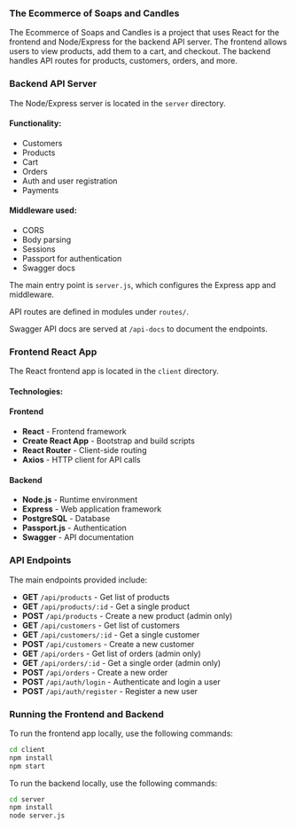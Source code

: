 ### **The Ecommerce of Soaps and Candles**

The Ecommerce of Soaps and Candles is a project that uses React for the frontend and Node/Express for the backend API server. The frontend allows users to view products, add them to a cart, and checkout. The backend handles API routes for products, customers, orders, and more.

### **Backend API Server**
The Node/Express server is located in the `server` directory.

#### **Functionality:**
- Customers
- Products
- Cart
- Orders
- Auth and user registration
- Payments

#### **Middleware used:**
- CORS
- Body parsing
- Sessions
- Passport for authentication
- Swagger docs

The main entry point is `server.js`, which configures the Express app and middleware.

API routes are defined in modules under `routes/`.

Swagger API docs are served at `/api-docs` to document the endpoints.

### **Frontend React App**
The React frontend app is located in the `client` directory.

#### **Technologies:**

#### **Frontend**
- **React** - Frontend framework
- **Create React App** - Bootstrap and build scripts
- **React Router** - Client-side routing
- **Axios** - HTTP client for API calls

#### **Backend**
- **Node.js** - Runtime environment
- **Express** - Web application framework
- **PostgreSQL** - Database
- **Passport.js** - Authentication
- **Swagger** - API documentation

### **API Endpoints**
The main endpoints provided include:

- **GET** `/api/products` - Get list of products
- **GET** `/api/products/:id` - Get a single product
- **POST** `/api/products` - Create a new product (admin only)
- **GET** `/api/customers` - Get list of customers
- **GET** `/api/customers/:id` - Get a single customer
- **POST** `/api/customers` - Create a new customer
- **GET** `/api/orders` - Get list of orders (admin only)
- **GET** `/api/orders/:id` - Get a single order (admin only)
- **POST** `/api/orders` - Create a new order
- **POST** `/api/auth/login` - Authenticate and login a user
- **POST** `/api/auth/register` - Register a new user

### **Running the Frontend and Backend**
To run the frontend app locally, use the following commands:

```bash
cd client
npm install
npm start
```
To run the backend locally, use the following commands:
```bash
cd server 
npm install
node server.js
```
